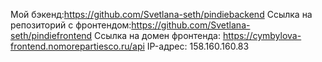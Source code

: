 Мой бэкенд:https://github.com/Svetlana-seth/pindiebackend
Ссылка на репозиторий с фронтендом:https://github.com/Svetlana-seth/pindiefrontend
Ссылка на домен фронтенда: https://cymbylova-frontend.nomorepartiesco.ru/api
IP-адрес: 158.160.160.83

